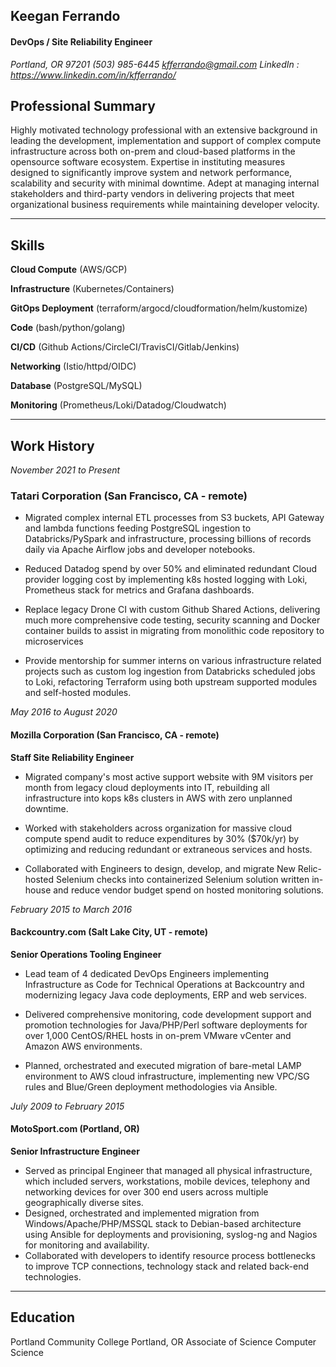 
## Keegan Ferrando
#### DevOps / Site Reliability Engineer

*Portland, OR 97201*
*(503) 985-6445*
*kfferrando@gmail.com*
*LinkedIn : https://www.linkedin.com/in/kfferrando/*

## Professional Summary

Highly motivated technology professional with an extensive background in leading the development, implementation and support of complex compute infrastructure across both on-prem and cloud-based platforms in the opensource software ecosystem. Expertise in instituting measures designed to significantly improve system and network performance, scalability and security with minimal downtime. Adept at managing internal stakeholders and third-party vendors in delivering projects that meet organizational business requirements while maintaining developer velocity.

---
## Skills

**Cloud Compute** (AWS/GCP)

**Infrastructure** (Kubernetes/Containers)

**GitOps Deployment** (terraform/argocd/cloudformation/helm/kustomize)  

**Code** (bash/python/golang)  

**CI/CD** (Github Actions/CircleCI/TravisCI/Gitlab/Jenkins)

**Networking** (Istio/httpd/OIDC)  

**Database** (PostgreSQL/MySQL)

**Monitoring** (Prometheus/Loki/Datadog/Cloudwatch)  

---
## Work History

*November 2021 to Present*
### Tatari Corporation (San Francisco, CA - remote)
- Migrated complex internal ETL processes from S3 buckets, API Gateway and lambda functions feeding PostgreSQL ingestion to Databricks/PySpark and infrastructure, processing billions of records daily via Apache Airflow jobs and developer notebooks.

- Reduced Datadog spend by over 50% and eliminated redundant Cloud provider logging cost by implementing k8s hosted logging with Loki, Prometheus stack for metrics and Grafana dashboards.

- Replace legacy Drone CI with custom Github Shared Actions, delivering much more comprehensive code testing, security scanning and Docker container builds to assist in migrating from monolithic code repository to microservices

* Provide mentorship for summer interns on various infrastructure related projects such as custom log ingestion from Databricks scheduled jobs to Loki, refactoring Terraform using both upstream supported modules and self-hosted modules.

*May 2016 to August 2020*
#### Mozilla Corporation (San Francisco, CA - remote)
**Staff Site Reliability Engineer**    

- Migrated company's most active support website with 9M visitors per month from legacy cloud deployments into IT, rebuilding all infrastructure into kops k8s clusters in AWS with zero unplanned downtime.

- Worked with stakeholders across organization for massive cloud compute spend audit to reduce expenditures by 30% ($70k/yr) by optimizing and reducing redundant or extraneous services and hosts.

- Collaborated with Engineers to design, develop, and migrate New Relic-hosted Selenium checks into containerized Selenium solution written in-house and reduce vendor budget spend on hosted monitoring solutions.

*February 2015 to March 2016*
#### Backcountry.com (Salt Lake City, UT - remote)
**Senior Operations Tooling Engineer**    

- Lead team of 4 dedicated DevOps Engineers implementing Infrastructure as Code for Technical Operations at Backcountry and modernizing legacy Java code deployments, ERP and web services.

- Delivered comprehensive monitoring, code development support and promotion technologies for Java/PHP/Perl software deployments for over 1,000 CentOS/RHEL hosts in on-prem VMware vCenter and Amazon AWS environments.

- Planned, orchestrated and executed migration of bare-metal LAMP environment to AWS cloud infrastructure, implementing new VPC/SG rules and Blue/Green deployment methodologies via Ansible.

*July 2009 to February 2015*
#### MotoSport.com (Portland, OR)
**Senior Infrastructure Engineer**    

- Served as principal Engineer that managed all physical infrastructure, which included servers, workstations, mobile devices, telephony and networking devices for over 300 end users across multiple geographically diverse sites.
- Designed, orchestrated and implemented migration from Windows/Apache/PHP/MSSQL stack to Debian-based architecture using Ansible for deployments and provisioning, syslog-ng and Nagios for monitoring and availability.
- Collaborated with developers to identify resource process bottlenecks to improve TCP connections, technology stack and related back-end technologies.

---
## Education

Portland Community College Portland, OR
Associate of Science Computer Science 